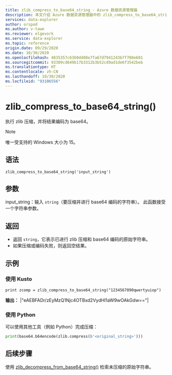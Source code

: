 ```yaml
---
title: zlib_compress_to_base64_string - Azure 数据资源管理器
description: 本文介绍 Azure 数据资源管理器中的 zlib_compress_to_base64_string() 命令。
services: data-explorer
author: orspod
ms.author: v-tawe
ms.reviewer: elgevork
ms.service: data-explorer
ms.topic: reference
origin.date: 09/29/2020
ms.date: 10/30/2020
ms.openlocfilehash: 4835357c6360d408e7fa67d7941243b7f708e601
ms.sourcegitcommit: 93309cd649b17b3312b3b52cd9ad1de6f3542beb
ms.translationtype: HT
ms.contentlocale: zh-CN
ms.lasthandoff: 10/30/2020
ms.locfileid: "93106556"
---
```

# <a name="zlib_compress_to_base64_string"></a>zlib_compress_to_base64_string()

执行 zlib 压缩，并将结果编码为 base64。

> [!NOTE]
> 唯一受支持的 Windows 大小为 15。

## <a name="syntax"></a>语法

`zlib_compress_to_base64_string('input_string')`

## <a name="arguments"></a>参数

input_string：输入 `string`（要压缩并进行 base64 编码的字符串）。 此函数接受一个字符串参数。

## <a name="returns"></a>返回

* 返回 `string`，它表示已进行 zlib 压缩和 base64 编码的原始字符串。 
* 如果压缩或编码失败，则返回空结果。

## <a name="example"></a>示例

### <a name="using-kusto"></a>使用 Kusto

```kusto
print zcomp = zlib_compress_to_base64_string("1234567890qwertyuiop")
```

**输出：** |"eAEBFADr/zEyMzQ1Njc4OTBxd2VydHl1aW9wOAkGdw=="|

### <a name="using-python"></a>使用 Python

可以使用其他工具（例如 Python）完成压缩： 

```python
print(base64.b64encode(zlib.compress(b'<original_string>')))
```

## <a name="next-steps"></a>后续步骤

使用 [zlib_decompress_from_base64_string()](zlib-base64-decompress.md) 检索未压缩的原始字符串。